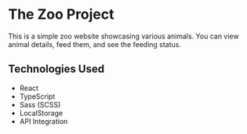 # The Zoo Project

This is a simple zoo website showcasing various animals. You can view animal details, feed them, and see the feeding status.

## Technologies Used
- React
- TypeScript
- Sass (SCSS)
- LocalStorage
- API Integration
